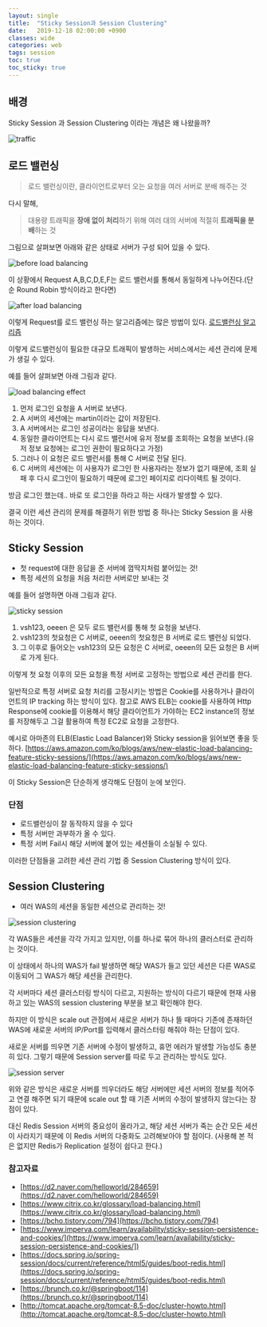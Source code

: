 ```yaml
---
layout: single
title:  "Sticky Session과 Session Clustering"
date:   2019-12-18 02:00:00 +0900
classes: wide
categories: web
tags: session
toc: true
toc_sticky: true
---
```


## 배경

Sticky Session 과 Session Clustering 이라는 개념은 왜 나왔을까?

![traffic](/assets/img/loadbalancing/traffic.png)

## 로드 밸런싱

> 로드 밸런싱이란, 클라이언트로부터 오는 요청을 여러 서버로 분배 해주는 것

다시 말해,

> 대용량 트래픽을 **장애 없이 처리**하기 위해 여러 대의 서버에 적절히 **트래픽을 분배**하는 것

그림으로 살펴보면 아래와 같은 상태로 서버가 구성 되어 있을 수 있다.

![before load balancing](/assets/img/loadbalancing/before-lb.png)

이 상황에서 Request A,B,C,D,E,F는 로드 밸런서를 통해서 동일하게 나누어진다.(단순 Round Robin 방식이라고 한다면)

![after load balancing](/assets/img/loadbalancing/after-lb.png)

이렇게 Request를 로드 밸런싱 하는 알고리즘에는 많은 방법이 있다. [로드밸런싱 알고리즘](https://smjeon.dev/etc/load-balancing-algorithm/)

이렇게 로드밸런싱이 필요한 대규모 트래픽이 발생하는 서비스에서는 세션 관리에 문제가 생길 수 있다.

예를 들어 살펴보면 아래 그림과 같다.

![load balancing effect](/assets/img/loadbalancing/load-balancing-effect.gif)

1. 먼저 로그인 요청을 A 서버로 보낸다.
2. A 서버의 세션에는 martin이라는 값이 저장된다.
3. A 서버에서는 로그인 성공이라는 응답을 보낸다.
4. 동일한 클라이언트는 다시 로드 밸런서에 유저 정보를 조회하는 요청을 보낸다.(유저 정보 요청에는 로그인 권한이 필요하다고 가정)
5. 그러나 이 요청은 로드 밸런서를 통해 C 서버로 전달 된다.
6. C 서버의 세션에는 이 사용자가 로그인 한 사용자라는 정보가 없기 때문에, 조회 실패 후 다시 로그인이 필요하기 때문에 로그인 페이지로 리다이렉트 될 것이다.

방금 로그인 했는데.. 바로 또 로그인을 하라고 하는 사태가 발생할 수 있다.

결국 이런 세션 관리의 문제를 해결하기 위한 방법 중 하나는 Sticky Session 을 사용하는 것이다.

## Sticky Session

- 첫 request에 대한 응답을 준 서버에 껌딱지처럼 붙어있는 것!
- 특정 세션의 요청을 처음 처리한 서버로만 보내는 것

예를 들어 설명하면 아래 그림과 같다.

![sticky session](/assets/img/loadbalancing/sticky-session.gif)

1. vsh123, oeeen 은 모두 로드 밸런서를 통해 첫 요청을 보낸다.
2. vsh123의 첫요청은 C 서버로, oeeen의 첫요청은 B 서버로 로드 밸런싱 되었다.
3. 그 이후로 들어오는 vsh123의 모든 요청은 C 서버로, oeeen의 모든 요청은 B 서버로 가게 된다.

이렇게 첫 요청 이후의 모든 요청을 특정 서버로 고정하는 방법으로 세션 관리를 한다.

일반적으로 특정 서버로 요청 처리를 고정시키는 방법은 Cookie를 사용하거나 클라이언트의 IP tracking 하는 방식이 있다. 참고로 AWS ELB는 cookie를 사용하여 Http Response에 cookie를 이용해서 해당 클라이언트가 가야하는 EC2 instance의 정보를 저장해두고 그걸 활용하여 특정 EC2로 요청을 고정한다.

예시로 아마존의 ELB(Elastic Load Balancer)와 Sticky session을 읽어보면 좋을 듯 하다. [https://aws.amazon.com/ko/blogs/aws/new-elastic-load-balancing-feature-sticky-sessions/](https://aws.amazon.com/ko/blogs/aws/new-elastic-load-balancing-feature-sticky-sessions/)

이 Sticky Session은 단순하게 생각해도 단점이 눈에 보인다.

### 단점

- 로드밸런싱이 잘 동작하지 않을 수 있다
- 특정 서버만 과부하가 올 수 있다.
- 특정 서버 Fail시 해당 서버에 붙어 있는 세션들이 소실될 수 있다.

이러한 단점들을 고려한 세션 관리 기법 중 Session Clustering 방식이 있다.

## Session Clustering

- 여러 WAS의 세션을 동일한 세션으로 관리하는 것!

![session clustering](/assets/img/loadbalancing/session-clustering.gif)

각 WAS들은 세션을 각각 가지고 있지만, 이를 하나로 묶어 하나의 클러스터로 관리하는 것이다.

이 상태에서 하나의 WAS가 fail 발생하면 해당 WAS가 들고 있던 세션은 다른 WAS로 이동되어 그 WAS가 해당 세션을 관리한다.

각 서버마다 세션 클러스터링 방식이 다르고, 지원하는 방식이 다르기 때문에 현재 사용하고 있는 WAS의 session clustering 부분을 보고 확인해야 한다.

하지만 이 방식은 scale out 관점에서 새로운 서버가 하나 뜰 때마다 기존에 존재하던 WAS에 새로운 서버의 IP/Port를 입력해서 클러스터링 해줘야 하는 단점이 있다.

새로운 서버를 띄우면 기존 서버에 수정이 발생하고, 휴먼 에러가 발생할 가능성도 충분히 있다. 그렇기 때문에 Session server를 따로 두고 관리하는 방식도 있다.

![session server](/assets/img/loadbalancing/session-server.png)

위와 같은 방식은 새로운 서버를 띄우더라도 해당 서버에만 세션 서버의 정보를 적어주고 연결 해주면 되기 때문에 scale out 할 때 기존 서버의 수정이 발생하지 않는다는 장점이 있다.

대신 Redis Session 서버의 중요성이 올라가고, 해당 세션 서버가 죽는 순간 모든 세션이 사라지기 때문에 이 Redis 서버의 다중화도 고려해보아야 할 점이다. (사용해 본 적은 없지만 Redis가 Replication 설정이 쉽다고 한다.)

### 참고자료

- [https://d2.naver.com/helloworld/284659](https://d2.naver.com/helloworld/284659)
- [https://www.citrix.co.kr/glossary/load-balancing.html](https://www.citrix.co.kr/glossary/load-balancing.html)
- [https://bcho.tistory.com/794](https://bcho.tistory.com/794)
- [https://www.imperva.com/learn/availability/sticky-session-persistence-and-cookies/](https://www.imperva.com/learn/availability/sticky-session-persistence-and-cookies/])
- [https://docs.spring.io/spring-session/docs/current/reference/html5/guides/boot-redis.html](https://docs.spring.io/spring-session/docs/current/reference/html5/guides/boot-redis.html)
- [https://brunch.co.kr/@springboot/114](https://brunch.co.kr/@springboot/114)
- [http://tomcat.apache.org/tomcat-8.5-doc/cluster-howto.html](http://tomcat.apache.org/tomcat-8.5-doc/cluster-howto.html)
